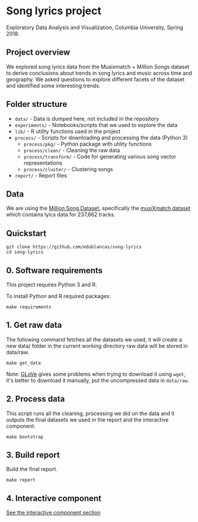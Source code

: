 # Song lyrics project

Exploratory Data Analysis and Visualization, Columbia University, Spring 2018.

## Project overview

We explored song lyrics data from the Musixmatch + Million Songs dataset to derive conclusions about trends in song lyrics and music across time and geography. We asked questions to explore different facets of the dataset and identified some interesting trends.

## Folder structure

* `data/` - Data is dumped here, not included in the repository
* `experiments/` - Notebooks/scripts that we used to explore the data
* `lib/` - R utility functions used in the project
* `process/` - Scripts for downloading and processing the data (Python 3)
    - `process/pkg/` - Python package with utility functions
    - `process/clean/` - Cleaning the raw data
    - `process/transform/` - Code for generating various song vector representations
    - `process/cluster/` - Clustering songs
* `report/` - Report files

## Data

We are using the [Million Song Dataset](https://labrosa.ee.columbia.edu/millionsong/), specifically the [musiXmatch dataset](https://labrosa.ee.columbia.edu/millionsong/musixmatch) which contains lyics data for 237,662 tracks.

## Quickstart

```shell
git clone https://github.com/edublancas/song-lyrics
cd song-lyrics
```

## 0. Software requirements

This project requires Python 3 and R.

To install Python and R required packages:

```shell
make requirements
```

## 1. Get raw data

The following command fetches all the datasets we used, it will create a new data/ folder in the current working directory raw data will be stored in data/raw.


```shell
make get_data
```

Note: [GLoVe](https://nlp.stanford.edu/projects/glove/) gives some problems when trying to download it using `wget`, it's better to download it manually, put the uncompressed data in  `data/raw`.

## 2. Process data

This script runs all the cleaning, processing we did on the data and it outputs the final datasets we used in the report and the interactive component.

```shell
make bootstrap
```

## 3. Build report

Build the final report.

```shell
make report
```


## 4. Interactive component

[See the interactive component section](interactive/README.md)
